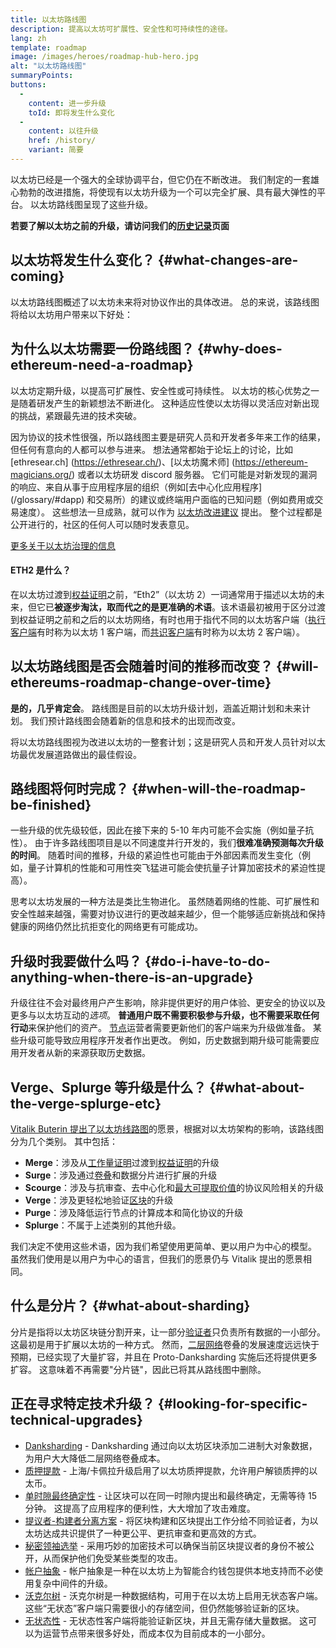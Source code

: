 ```yaml
---
title: 以太坊路线图
description: 提高以太坊可扩展性、安全性和可持续性的途径。
lang: zh
template: roadmap
image: /images/heroes/roadmap-hub-hero.jpg
alt: "以太坊路线图"
summaryPoints:
buttons:
  - 
    content: 进一步升级
    toId: 即将发生什么变化
  - 
    content: 以往升级
    href: /history/
    variant: 简要
---
```


以太坊已经是一个强大的全球协调平台，但它仍在不断改进。 我们制定的一套雄心勃勃的改进措施，将使现有以太坊升级为一个可以完全扩展、具有最大弹性的平台。 以太坊路线图呈现了这些升级。

**若要了解以太坊之前的升级，请访问我们的[历史记录](/history/)页面**

## 以太坊将发生什么变化？ {#what-changes-are-coming}

以太坊路线图概述了以太坊未来将对协议作出的具体改进。 总的来说，该路线图将给以太坊用户带来以下好处：

<CardGrid>
  <RoadmapActionCard
    href="/roadmap/scaling"
    title="交易费用更低"
    image="scaling"
    description="Rollups are too expensive and rely on centralized components, causing users to place too much trust in their operators. The roadmap includes fixes for both of these problems."
    buttonText="More on reducing fees"
  />
  <RoadmapActionCard
    href="/roadmap/security"
    title="更安全"
    image="security"
    description="Ethereum is already very secure but it can be made even stronger, ready to withstand all kinds of attack far into the future."
    buttonText="More on security"
  />
  <RoadmapActionCard
    href="/roadmap/user-experience"
    title="改善用户体验"
    image="userExperience"
    description="More support for smart contract wallets and light-weight nodes will make using Ethereum simpler and safer."
    buttonText="More on user experience"
  />
  <RoadmapActionCard
    href="/roadmap/future-proofing"
    title="面向未来"
    image="futureProofing"
    description="Ethereum researchers and developers are solving tomorrow's problems today, readying the network for future generations."
    buttonText="More on future proofing"
  />
</CardGrid>

## 为什么以太坊需要一份路线图？ {#why-does-ethereum-need-a-roadmap}

以太坊定期升级，以提高可扩展性、安全性或可持续性。 以太坊的核心优势之一是随着研发产生的新颖想法不断进化。 这种适应性使以太坊得以灵活应对新出现的挑战，紧跟最先进的技术突破。

<RoadmapImageContent title="路线图是如何制定的？">

因为协议的技术性很强，所以路线图主要是研究人员和开发者多年来工作的结果，但任何有意向的人都可以参与进来。 想法通常都始于论坛上的讨论，比如[ethresear.ch] (https://ethresear.ch/)、[以太坊魔术师] (https://ethereum-magicians.org/) 或者以太坊研发 discord 服务器。 它们可能是对新发现的漏洞的响应、来自从事于应用程序层的组织（例如[去中心化应用程序] (/glossary/#dapp) 和交易所）的建议或终端用户面临的已知问题（例如费用或交易速度）。 这些想法一旦成熟，就可以作为 [以太坊改进建议](https://eips.ethereum.org/) 提出。 整个过程都是公开进行的，社区的任何人可以随时发表意见。

[更多关于以太坊治理的信息](/governance/)

</RoadmapImageContent>

<InfoBanner mb={8}>
  <h4 style={{ marginTop: 0 }}>ETH2 是什么？</h4>

  <p>在以太坊过渡到<a href="/glossary/#pos">权益证明</a>之前，“Eth2”（以太坊 2）一词通常用于描述以太坊的未来，但它已<strong>被逐步淘汰，取而代之的是更准确的术语</strong>。该术语最初被用于区分过渡到权益证明之前和之后的以太坊网络，有时也用于指代不同的以太坊客户端（<a href="/glossary/#execution-client">执行客户端</a>有时称为以太坊 1 客户端，而<a href="/glossary/#consensus-client">共识客户端</a>有时称为以太坊 2 客户端）。</p>

</InfoBanner>

## 以太坊路线图是否会随着时间的推移而改变？ {#will-ethereums-roadmap-change-over-time}

**是的，几乎肯定会**。 路线图是目前的以太坊升级计划，涵盖近期计划和未来计划。 我们预计路线图会随着新的信息和技术的出现而改变。

将以太坊路线图视为改进以太坊的一整套计划；这是研究人员和开发人员针对以太坊最优发展道路做出的最佳假设。

## 路线图将何时完成？ {#when-will-the-roadmap-be-finished}

一些升级的优先级较低，因此在接下来的 5-10 年内可能不会实施（例如量子抗性）。 由于许多路线图项目是以不同速度并行开发的，我们**很难准确预测每次升级的时间**。 随着时间的推移，升级的紧迫性也可能由于外部因素而发生变化（例如，量子计算机的性能和可用性突飞猛进可能会使抗量子计算加密技术的紧迫性提高）。

思考以太坊发展的一种方法是类比生物进化。 虽然随着网络的性能、可扩展性和安全性越来越强，需要对协议进行的更改越来越少，但一个能够适应新挑战和保持健康的网络仍然比抗拒变化的网络更有可能成功。

## 升级时我要做什么吗？ {#do-i-have-to-do-anything-when-there-is-an-upgrade}

升级往往不会对最终用户产生影响，除非提供更好的用户体验、更安全的协议以及更多与以太坊互动的<i>选项</i>。 **普通用户既不需要积极参与升级，也不需要采取任何行动**来保护他们的资产。 [节点](/glossary/#node)运营者需要更新他们的客户端来为升级做准备。 某些升级可能导致应用程序开发者作出更改。 例如，历史数据到期升级可能需要应用开发者从新的来源获取历史数据。

## Verge、Splurge 等升级是什么？ {#what-about-the-verge-splurge-etc}

[Vitalik Buterin 提出了以太坊线路图](https://x.com/VitalikButerin/status/1741190491578810445)的愿景，根据对以太坊架构的影响，该路线图分为几个类别。 其中包括：

- **Merge**：涉及从[工作量证明](/glossary/#pow)过渡到[权益证明](/glossary/#pos)的升级
- **Surge**：涉及通过[卷叠](/glossary/#rollups)和数据分片进行扩展的升级
- **Scourge**：涉及与抗审查、去中心化和[最大可提取价值](/glossary/#mev)的协议风险相关的升级
- **Verge**：涉及更轻松地验证[区块](/glossary/#block)的升级
- **Purge**：涉及降低运行节点的计算成本和简化协议的升级
- **Splurge**：不属于上述类别的其他升级。

我们决定不使用这些术语，因为我们希望使用更简单、更以用户为中心的模型。 虽然我们使用是以用户为中心的语言，但我们的愿景仍与 Vitalik 提出的愿景相同。

## 什么是分片？ {#what-about-sharding}

分片是指将以太坊区块链分割开来，让一部分[验证者](/glossary/#validator)只负责所有数据的一小部分。 这最初是用于扩展以太坊的一种方式。 然而，[二层网络](/glossary/#layer-2)卷叠的发展速度远远快于预期，已经实现了大量扩容，并且在 Proto-Danksharding 实施后还将提供更多扩容。 这意味着不再需要"分片链"，因此已将其从路线图中删除。

## 正在寻求特定技术升级？ {#looking-for-specific-technical-upgrades}

- [Danksharding](/roadmap/danksharding) - Danksharding 通过向以太坊区块添加二进制大对象数据，为用户大大降低二层网络卷叠成本。
- [质押提款](/staking/withdrawals) - 上海/卡佩拉升级启用了以太坊质押提款，允许用户解锁质押的以太币。
- [单时隙最终确定性](/roadmap/single-slot-finality) - 让区块可以在同一时隙内提出和最终确定，无需等待 15 分钟。 这提高了应用程序的便利性，大大增加了攻击难度。
- [提议者-构建者分离方案](/roadmap/pbs) - 将区块构建和区块提出工作分给不同验证者，为以太坊达成共识提供了一种更公平、更抗审查和更高效的方式。
- [秘密领袖选举](/roadmap/secret-leader-election) - 采用巧妙的加密技术可以确保当前区块提议者的身份不被公开，从而保护他们免受某些类型的攻击。
- [帐户抽象](/roadmap/account-abstraction) - 帐户抽象是一种在以太坊上为智能合约钱包提供本地支持而不必使用复杂中间件的升级。
- [沃克尔树](/roadmap/verkle-trees) - 沃克尔树是一种数据结构，可用于在以太坊上启用无状态客户端。 这些“无状态”客户端只需要很小的存储空间，但仍然能够验证新的区块。
- [无状态性](/roadmap/statelessness) - 无状态性客户端将能验证新区块，并且无需存储大量数据。 这可以为运营节点带来很多好处，而成本仅为目前成本的一小部分。
